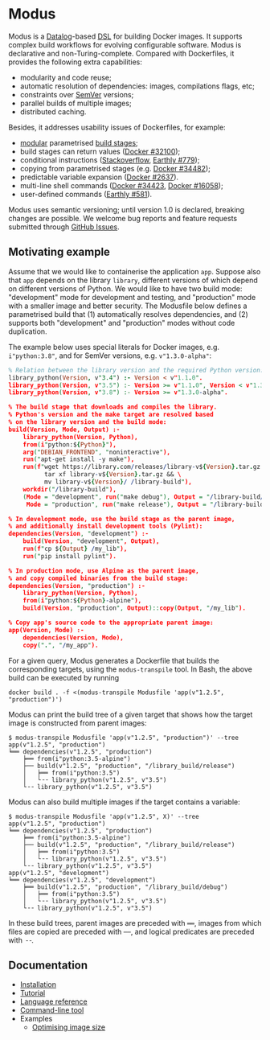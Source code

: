 # Modus

Modus is a [Datalog](https://en.wikipedia.org/wiki/Datalog)-based [DSL](https://en.wikipedia.org/wiki/Domain-specific_language) for building Docker images. It supports complex build workflows for evolving configurable software. Modus is declarative and non-Turing-complete. Compared with Dockerfiles, it provides the following extra capabilities:

- modularity and code reuse;
- automatic resolution of dependencies: images, compilations flags, etc;
- constraints over [SemVer](https://semver.org/) versions;
- parallel builds of multiple images;
- distributed caching.

Besides, it addresses usability issues of Dockerfiles, for example:

- [modular](http://www.eecs.qmul.ac.uk/~mmh/AMCM048/abstraction/procedural.html) parametrised [build stages](https://docs.docker.com/develop/develop-images/multistage-build/);
- build stages can return values ([Docker #32100](https://github.com/moby/moby/issues/32100));
- conditional instructions ([Stackoverflow](https://stackoverflow.com/questions/43654656/dockerfile-if-else-condition-with-external-arguments), [Earthly #779](https://github.com/earthly/earthly/issues/779));
- copying from parametrised stages (e.g. [Docker #34482](https://github.com/moby/moby/issues/34482));
- predictable variable expansion ([Docker #2637](https://github.com/moby/moby/issues/2637)).
- multi-line shell commands ([Docker #34423](https://github.com/moby/moby/issues/34423), [Docker #16058](https://github.com/moby/moby/issues/16058));
- user-defined commands ([Earthly #581](https://github.com/earthly/earthly/issues/581)).

Modus uses semantic versioning; until version 1.0 is declared, breaking changes are possible. We welcome bug reports and feature requests submitted through [GitHub Issues](https://github.com/mechtaev/modus/issues).

## Motivating example

Assume that we would like to containerise the application `app`. Suppose also that `app` depends on the library `library`, different versions of which depend on different versions of Python. We would like to have two build mode: "development" mode for development and testing, and "production" mode with a smaller image and better security. The Modusfile below defines a parametrised build that (1) automatically resolves dependencies, and (2) supports both "development" and "production" modes without code duplication. 

The example below uses special literals for Docker images, e.g. `i"python:3.8"`, and for SemVer versions, e.g. `v"1.3.0-alpha"`:

```Prolog
% Relation between the library version and the required Python version:
library_python(Version, v"3.4") :- Version < v"1.1.0".
library_python(Version, v"3.5") :- Version >= v"1.1.0", Version < v"1.3.0-alpha".
library_python(Version, v"3.8") :- Version >= v"1.3.0-alpha".

% The build stage that downloads and compiles the library.
% Python's version and the make target are resolved based
% on the library version and the build mode:
build(Version, Mode, Output) :-
    library_python(Version, Python),
    from(i"python:${Python}"),
    arg("DEBIAN_FRONTEND", "noninteractive"),
    run("apt-get install -y make"),
    run(f"wget https://library.com/releases/library-v${Version}.tar.gz && \
          tar xf library-v${Version}.tar.gz && \
          mv library-v${Version}/ /library-build"),
    workdir("/library-build"),
    (Mode = "development", run("make debug"), Output = "/library-build/debug/";
     Mode = "production", run("make release"), Output = "/library-build/release/").

% In development mode, use the build stage as the parent image,
% and additionally install development tools (Pylint):
dependencies(Version, "development") :-
    build(Version, "development", Output),
    run(f"cp ${Output} /my_lib"),
    run("pip install pylint").

% In production mode, use Alpine as the parent image,
% and copy compiled binaries from the build stage:
dependencies(Version, "production") :-
    library_python(Version, Python),
    from(i"python:${Python}-alpine"),
    build(Version, "production", Output)::copy(Output, "/my_lib").

% Copy app's source code to the appropriate parent image:
app(Version, Mode) :-
    dependencies(Version, Mode),
    copy(".", "/my_app").
```

For a given query, Modus generates a Dockerfile that builds the corresponding targets, using the `modus-transpile` tool. In Bash, the above build can be executed by running 

    docker build . -f <(modus-transpile Modusfile 'app(v"1.2.5", "production")')

Modus can print the build tree of a given target that shows how the target image is constructed from parent images:

    $ modus-transpile Modusfile 'app(v"1.2.5", "production")' --tree
    app(v"1.2.5", "production")
    ╘══ dependencies(v"1.2.5", "production")
        ╞══ from(i"python:3.5-alpine")
        ├── build(v"1.2.5", "production", "/library_build/release")
        │   ╞══ from(i"python:3.5")
        │   └╶╶ library_python(v"1.2.5", v"3.5")
        └╶╶ library_python(v"1.2.5", v"3.5")

Modus can also build multiple images if the target contains a variable:

    $ modus-transpile Modusfile 'app(v"1.2.5", X)' --tree
    app(v"1.2.5", "production")
    ╘══ dependencies(v"1.2.5", "production")
        ╞══ from(i"python:3.5-alpine")
        ├── build(v"1.2.5", "production", "/library_build/release")
        │   ╞══ from(i"python:3.5")
        │   └╶╶ library_python(v"1.2.5", v"3.5")
        └╶╶ library_python(v"1.2.5", v"3.5")
    app(v"1.2.5", "development")
    ╘══ dependencies(v"1.2.5", "development")
        ╞══ build(v"1.2.5", "production", "/library_build/debug")
        │   ╞══ from(i"python:3.5")
        │   └╶╶ library_python(v"1.2.5", v"3.5")
        └╶╶ library_python(v"1.2.5", v"3.5")

In these build trees, parent images are preceded with `══`, images from which files are copied are preceded with `──`, and logical predicates are preceded with `╶╶`.

## Documentation

- [Installation](doc/installation.md)
- [Tutorial](doc/tutorial.md)
- [Language reference](doc/language-reference.md)
- [Command-line tool](doc/command-line-tool.md)
- Examples
  - [Optimising image size](doc/example/optimising-image-size.md)
